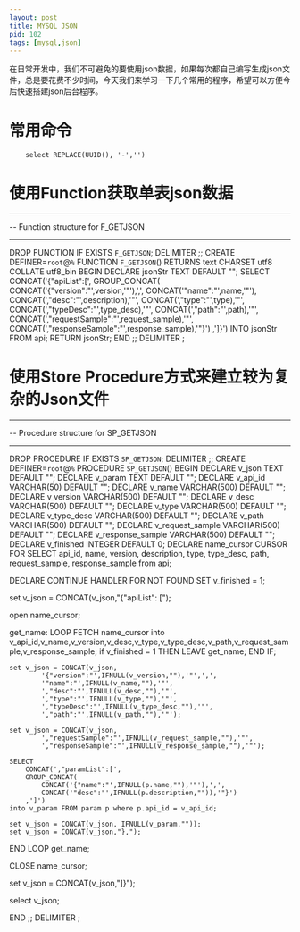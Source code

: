 ```yaml
---
layout: post
title: MYSQL JSON
pid: 102
tags: [mysql,json]
---
```


在日常开发中，我们不可避免的要使用json数据，如果每次都自己编写生成json文件，总是要花费不少时间，今天我们来学习一下几个常用的程序，希望可以方便今后快速搭建json后台程序。

# 常用命令

        select REPLACE(UUID(), '-','')

# 使用Function获取单表json数据

-- ----------------------------
-- Function structure for F_GETJSON
-- ----------------------------
DROP FUNCTION IF EXISTS `F_GETJSON`;
DELIMITER ;;
CREATE DEFINER=`root`@`%` FUNCTION `F_GETJSON`() RETURNS text CHARSET utf8 COLLATE utf8_bin
BEGIN
  DECLARE jsonStr TEXT DEFAULT "";
	SELECT
		CONCAT('{"apiList":[',
		GROUP_CONCAT(
			CONCAT('{"version":"',version,'"'),',',
			CONCAT('"name":"',name,'"'),
			CONCAT(',"desc":"',description),'"',
			CONCAT(',"type":"',type),'"',
			CONCAT(',"typeDesc":"',type_desc),'"',
			CONCAT(',"path":"',path),'"',
			CONCAT(',"requestSample":"',request_sample),'"',
			CONCAT(',"responseSample":"',response_sample),'"}')
	,']}')
	INTO jsonStr FROM api;
  RETURN jsonStr;
END
;;
DELIMITER ;


# 使用Store Procedure方式来建立较为复杂的Json文件

-- ----------------------------
-- Procedure structure for SP_GETJSON
-- ----------------------------
DROP PROCEDURE IF EXISTS `SP_GETJSON`;
DELIMITER ;;
CREATE DEFINER=`root`@`%` PROCEDURE `SP_GETJSON`()
BEGIN
DECLARE v_json TEXT DEFAULT "";
DECLARE v_param TEXT DEFAULT "";
DECLARE v_api_id VARCHAR(50) DEFAULT "";
DECLARE v_name VARCHAR(500) DEFAULT "";
DECLARE v_version VARCHAR(500) DEFAULT "";
DECLARE v_desc VARCHAR(500) DEFAULT "";
DECLARE v_type VARCHAR(500) DEFAULT "";
DECLARE v_type_desc VARCHAR(500) DEFAULT "";
DECLARE v_path VARCHAR(500) DEFAULT "";
DECLARE v_request_sample VARCHAR(500) DEFAULT "";
DECLARE v_response_sample VARCHAR(500) DEFAULT "";
DECLARE v_finished INTEGER DEFAULT 0;
DECLARE name_cursor CURSOR FOR 
SELECT api_id, name, version, description, type, type_desc, path, request_sample, response_sample from api;

DECLARE CONTINUE HANDLER 
	FOR NOT FOUND SET v_finished = 1;

set v_json = CONCAT(v_json,"{\"apiList\": [");

open name_cursor;

get_name: LOOP
	FETCH name_cursor into v_api_id,v_name,v_version,v_desc,v_type,v_type_desc,v_path,v_request_sample,v_response_sample;
	if v_finished = 1 THEN
	LEAVE get_name;
	END IF;

	set v_json = CONCAT(v_json,
			'{"version":"',IFNULL(v_version,""),'"',',',
			'"name":"',IFNULL(v_name,""),'"',
			',"desc":"',IFNULL(v_desc,""),'"',
			',"type":"',IFNULL(v_type,""),'"',
			',"typeDesc":"',IFNULL(v_type_desc,""),'"',
			',"path":"',IFNULL(v_path,""),'"');

	set v_json = CONCAT(v_json,
			',"requestSample":"',IFNULL(v_request_sample,""),'"',
			',"responseSample":"',IFNULL(v_response_sample,""),'"');

	SELECT
		CONCAT(',"paramList":[',
		GROUP_CONCAT(
			CONCAT('{"name":"',IFNULL(p.name,""),'"'),',',
			CONCAT('"desc":"',IFNULL(p.description,"")),'"}')
		,']')
	into v_param FROM param p where p.api_id = v_api_id;

	set v_json = CONCAT(v_json, IFNULL(v_param,""));
	set v_json = CONCAT(v_json,"},");


END LOOP get_name;

CLOSE name_cursor;

set v_json = CONCAT(v_json,"]}");

select v_json;

END
;;
DELIMITER ;
